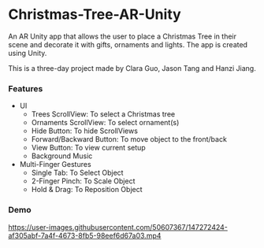 # Christmas-Tree-AR-Unity

An AR Unity app that allows the user to place a Christmas Tree in their scene and decorate it with gifts, ornaments and lights. The app is created using Unity. 

This is a three-day project made by Clara Guo, Jason Tang and Hanzi Jiang.

### Features
* UI
    * Trees ScrollView: To select a Christmas tree
    * Ornaments ScrollView: To select ornament(s)
    * Hide Button: To hide ScrollViews
    * Forward/Backward Button: To move object to the front/back
    * View Button: To view current setup
    * Background Music
* Multi-Finger Gestures
    * Single Tab: To Select Object
    * 2-Finger Pinch: To Scale Object
    * Hold & Drag: To Reposition Object

### Demo
https://user-images.githubusercontent.com/50607367/147272424-af305abf-7a4f-4673-8fb5-98eef6d67a03.mp4

